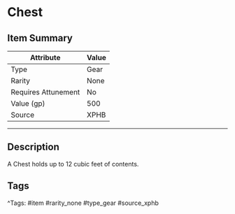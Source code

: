 # Chest

## Item Summary

| Attribute            | Value                        |
|----------------------|------------------------------|
| Type                 | Gear |
| Rarity               | None             |
| Requires Attunement  | No                |
| Value (gp)           | 500    |
| Source               | XPHB |

---

## Description

A Chest holds up to 12 cubic feet of contents.

## Tags

^Tags: #item #rarity_none #type_gear #source_xphb